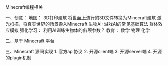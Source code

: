 
Minecraft编程相关

一、创意：
    地图：
        3D打印建筑
        将世面上流行的3D文件转换为Minecraft建筑
        激光扫描，将真实世界的场景搬入Minecraft
    生物AI:
        游戏AI的常见基础算法
        群体效应模拟
    强化学习：
        利用AI训练生物体的各项参数？
    教育：
        数学
        物理
        化学

二、基于 Minecraft 平台


三、Minecraft 源码实现
    1. 官方api协议
    2. 开源client端
    3. 开源server端
    4. 开源的plugin机制 



